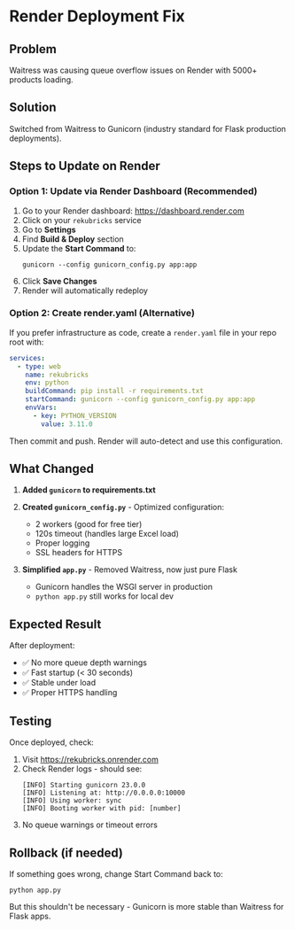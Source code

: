 # Render Deployment Fix

## Problem
Waitress was causing queue overflow issues on Render with 5000+ products loading.

## Solution
Switched from Waitress to Gunicorn (industry standard for Flask production deployments).

## Steps to Update on Render

### Option 1: Update via Render Dashboard (Recommended)

1. Go to your Render dashboard: https://dashboard.render.com
2. Click on your `rekubricks` service
3. Go to **Settings**
4. Find **Build & Deploy** section
5. Update the **Start Command** to:
   ```
   gunicorn --config gunicorn_config.py app:app
   ```
6. Click **Save Changes**
7. Render will automatically redeploy

### Option 2: Create render.yaml (Alternative)

If you prefer infrastructure as code, create a `render.yaml` file in your repo root with:

```yaml
services:
  - type: web
    name: rekubricks
    env: python
    buildCommand: pip install -r requirements.txt
    startCommand: gunicorn --config gunicorn_config.py app:app
    envVars:
      - key: PYTHON_VERSION
        value: 3.11.0
```

Then commit and push. Render will auto-detect and use this configuration.

## What Changed

1. **Added `gunicorn` to requirements.txt**
2. **Created `gunicorn_config.py`** - Optimized configuration:
   - 2 workers (good for free tier)
   - 120s timeout (handles large Excel load)
   - Proper logging
   - SSL headers for HTTPS

3. **Simplified `app.py`** - Removed Waitress, now just pure Flask
   - Gunicorn handles the WSGI server in production
   - `python app.py` still works for local dev

## Expected Result

After deployment:
- ✅ No more queue depth warnings
- ✅ Fast startup (< 30 seconds)
- ✅ Stable under load
- ✅ Proper HTTPS handling

## Testing

Once deployed, check:
1. Visit https://rekubricks.onrender.com
2. Check Render logs - should see:
   ```
   [INFO] Starting gunicorn 23.0.0
   [INFO] Listening at: http://0.0.0.0:10000
   [INFO] Using worker: sync
   [INFO] Booting worker with pid: [number]
   ```
3. No queue warnings or timeout errors

## Rollback (if needed)

If something goes wrong, change Start Command back to:
```
python app.py
```

But this shouldn't be necessary - Gunicorn is more stable than Waitress for Flask apps.
